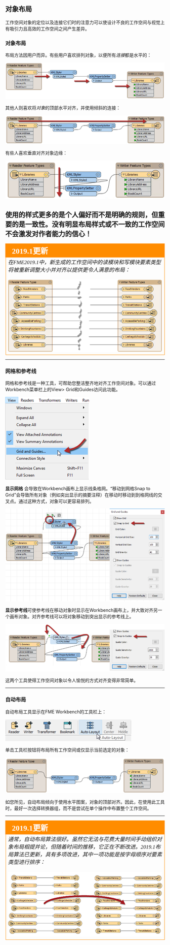 ## 对象布局

工作空间对象的定位以及连接它们时的注意力可以使设计不良的工作空间与视觉上有吸引力且高效的工作空间之间产生差异。

### 对象布局

布局方法因用户而异。有些用户喜欢排列对象，以便所有*连接*都是水平的：

![](./Images/Img5.058.StraightConnectionTransformers.png)

其他人则喜欢将*对象*的顶部水平对齐，并使用倾斜的连接：

![](./Images/Img5.059.AlignedTopTransformers.png)

有些人喜欢垂直对齐对象边缘：

![](./Images/Img5.060.VerticallyAlignedTransformers.png)

使用的样式更多的是个人偏好而不是明确的规则，但重要的是一致性。没有明显布局样式或不一致的工作空间不会激发对作者能力的信心！
---

<!--Updated Section--> 

<table style="border-spacing: 0px">
<tr>
<td style="vertical-align:middle;background-color:darkorange;border: 2px solid darkorange">
<i class="fa fa-bolt fa-lg fa-pull-left fa-fw" style="color:white;padding-right: 12px;vertical-align:text-top"></i>
<span style="color:white;font-size:x-large;font-weight: bold;font-family:serif">2019.1更新</span>
</td>
</tr>

<tr>
<td style="border: 1px solid darkorange">
<span style="font-family:serif; font-style:italic; font-size:larger">
在FME2019.1中，新生成的工作空间中的读模块和写模块要素类型将被重新调整大小并对齐以提供更令人满意的布局： 
<br><br><img src="./Images/Img5.060b.AlignedFeatureTypes.png">
</span>
</span>
</td>
</tr>
</table>

---

### 网格和参考线 ###
网格和参考线是一种工具，可帮助您整洁整齐地对齐工作空间对象。可以通过Workbench菜单栏上的View&gt; Grid和Guides访问此功能。

![](./Images/Img5.061.GridAndGuideMenu.png)

**显示网格** 会导致在Workbench画布上显示线条格网。“移动到网格Snap to Grid”会导致所有对象（例如突出显示的摘要注释）在移动时移动到到格网线的交叉点。通过这种方式，对象可以更容易排列。

![](./Images/Img5.062.GridOptions.png)

**显示参考线**可使参考线在移动对象时显示在Workbench画布上，并大致对齐另一个画布对象。对齐参考线可以将对象移动到突出显示的参考线上。

![](./Images/Img5.063.GuideOptions.png)

这两个工具使得工作空间对象以令人愉悦的方式对齐变得非常简单。

---

### 自动布局

自动布局工具显示在FME Workbench的工具栏上：

![](./Images/Img5.064.AutolayoutMenubar.png)

单击工具栏按钮将布局所有工作空间或仅显示当前选定的对象：

![](./Images/Img5.065.AutolayoutAfter.png)

如您所见，自动布局倾向于使用水平图案，对象的顶部对齐。因此，在使用此工具时，最好一次选择转换器组，而不是尝试在单个操作中布置整个工作空间。

---

<!--Updated Section--> 

<table style="border-spacing: 0px">
<tr>
<td style="vertical-align:middle;background-color:darkorange;border: 2px solid darkorange">
<i class="fa fa-bolt fa-lg fa-pull-left fa-fw" style="color:white;padding-right: 12px;vertical-align:text-top"></i>
<span style="color:white;font-size:x-large;font-weight: bold;font-family:serif">2019.1更新</span>
</td>
</tr>

<tr>
<td style="border: 1px solid darkorange">
<span style="font-family:serif; font-style:italic; font-size:larger">
通常，自动布局算法很好。虽然它无法与花费大量时间手动组织对象布局相提并论，但随着时间的推移，它正在不断改进。2019.1布局算法已更新，具有多项改进，其中一项功能是按字母顺序对要素类型进行排序： 
<br><br><img src="./Images/Img5.065b.AutolayoutAfterDotOne.png">
</span>
</td>
</tr>
</table>
